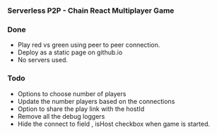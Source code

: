 ### Serverless P2P - Chain React Multiplayer Game  

### Done 
* Play red vs green using peer to peer connection.
* Deploy as a static page on github.io 
* No servers used.

### Todo
* Options to choose number of players 
* Update the number players based on the connections
* Option to share the play link with the hostId 
* Remove all the debug loggers
* Hide the connect to field , isHost checkbox when game is started.